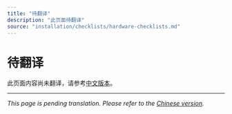 ```yaml
---
title: "待翻译"
description: "此页面待翻译"
source: "installation/checklists/hardware-checklists.md"
---
```


# 待翻译

此页面内容尚未翻译，请参考[中文版本](../../../zh/installation/checklists/hardware-checklists.md)。

---

*This page is pending translation. Please refer to the [Chinese version](../../../zh/installation/checklists/hardware-checklists.md).*
